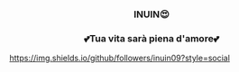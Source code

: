 <h3 align="center">  INUIN😍 </h3>

<h3 align="center"> 💕Tua vita sarà piena d'amore💕 </h3>

https://img.shields.io/github/followers/inuin09?style=social
